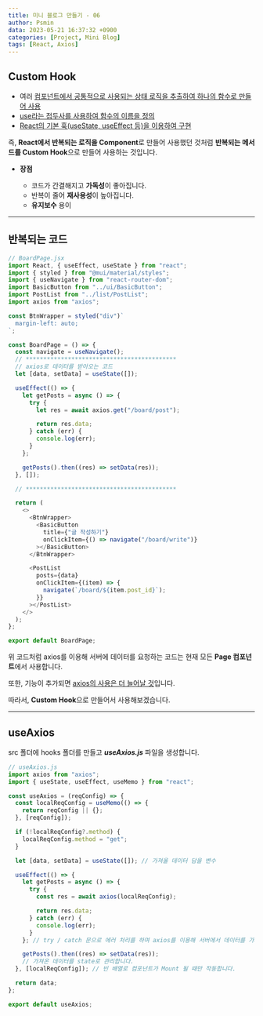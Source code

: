 ```yaml
---
title: 미니 블로그 만들기 - 06
author: Psmin
data: 2023-05-21 16:37:32 +0900
categories: [Project, Mini Blog]
tags: [React, Axios]
---
```


## Custom Hook

- 여러 <u>컴포넌트에서 공통적으로 사용되는 상태 로직을 추출하여 하나의 함수로 만들어 사용</u>
- <u>use라는 접두사를 사용하여 함수의 이름을 정의</u>
- <u>React의 기본 훅(useState, useEffect 등)을 이용하여 구현</u>

즉, **React에서 반복되는 로직을 Component**로 만들어 사용했던 것처럼 **반복되는 메서드를 Custom Hook**으로 만들어 사용하는 것입니다.

- **장점**

  - 코드가 간결해지고 **가독성**이 좋아집니다.
  - 반복이 줄어 **재사용성**이 높아집니다.
  - **유지보수** 용이

---

## 반복되는 코드

```js
// BoardPage.jsx
import React, { useEffect, useState } from "react";
import { styled } from "@mui/material/styles";
import { useNavigate } from "react-router-dom";
import BasicButton from "../ui/BasicButton";
import PostList from "../list/PostList";
import axios from "axios";

const BtnWrapper = styled("div")`
  margin-left: auto;
`;

const BoardPage = () => {
  const navigate = useNavigate();
  // *******************************************
  // axios로 데이터를 받아오는 코드
  let [data, setData] = useState([]);

  useEffect(() => {
    let getPosts = async () => {
      try {
        let res = await axios.get("/board/post");

        return res.data;
      } catch (err) {
        console.log(err);
      }
    };

    getPosts().then((res) => setData(res));
  }, []);

  // *******************************************

  return (
    <>
      <BtnWrapper>
        <BasicButton
          title={"글 작성하기"}
          onClickItem={() => navigate("/board/write")}
        ></BasicButton>
      </BtnWrapper>

      <PostList
        posts={data}
        onClickItem={(item) => {
          navigate(`/board/${item.post_id}`);
        }}
      ></PostList>
    </>
  );
};

export default BoardPage;
```

위 코드처럼 axios를 이용해 서버에 데이터를 요청하는 코드는 현재 모든 **Page 컴포넌트**에서 사용합니다.

또한, 기능이 추가되면 <u>axios의 사용은 더 늘어날 것</u>입니다.

따라서, **Custom Hook**으로 만들어서 사용해보겠습니다.

---

## useAxios

src 폴더에 hooks 폴더를 만들고 **_useAxios.js_** 파일을 생성합니다.

```js
// useAxios.js
import axios from "axios";
import { useState, useEffect, useMemo } from "react";

const useAxios = (reqConfig) => {
  const localReqConfig = useMemo(() => {
    return reqConfig || {};
  }, [reqConfig]);

  if (!localReqConfig?.method) {
    localReqConfig.method = "get";
  }

  let [data, setData] = useState([]); // 가져올 데이터 담을 변수

  useEffect(() => {
    let getPosts = async () => {
      try {
        const res = await axios(localReqConfig);

        return res.data;
      } catch (err) {
        console.log(err);
      }
    }; // try / catch 문으로 에러 처리를 하며 axios를 이용해 서버에서 데이터를 가져옵니다.

    getPosts().then((res) => setData(res));
    // 가져온 데이터를 state로 관리합니다.
  }, [localReqConfig]); // 빈 배열로 컴포넌트가 Mount 될 때만 작동합니다.

  return data;
};

export default useAxios;
```
